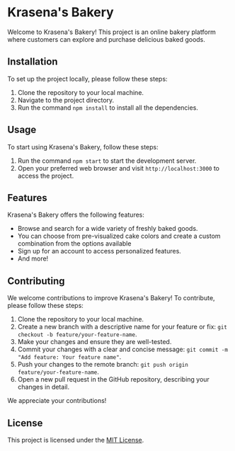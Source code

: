 # Krasena's Bakery

Welcome to Krasena's Bakery! This project is an online bakery platform where customers can explore and purchase delicious baked goods.

## Installation

To set up the project locally, please follow these steps:

1. Clone the repository to your local machine.
2. Navigate to the project directory.
3. Run the command `npm install` to install all the dependencies.

## Usage

To start using Krasena's Bakery, follow these steps:

1. Run the command `npm start` to start the development server.
2. Open your preferred web browser and visit `http://localhost:3000` to access the project.

## Features

Krasena's Bakery offers the following features:

- Browse and search for a wide variety of freshly baked goods.
- You can choose from pre-visualized cake colors and create a custom combination from the options available
- Sign up for an account to access personalized features.
- And more!

## Contributing

We welcome contributions to improve Krasena's Bakery! To contribute, please follow these steps:

1. Clone the repository to your local machine.
2. Create a new branch with a descriptive name for your feature or fix: `git checkout -b feature/your-feature-name`.
3. Make your changes and ensure they are well-tested.
4. Commit your changes with a clear and concise message: `git commit -m "Add feature: Your feature name"`.
5. Push your changes to the remote branch: `git push origin feature/your-feature-name`.
6. Open a new pull request in the GitHub repository, describing your changes in detail.

We appreciate your contributions!

## License

This project is licensed under the [MIT License](LICENSE).
